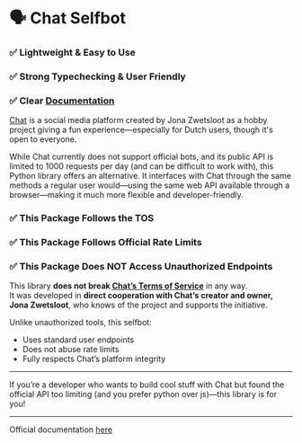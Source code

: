 # 🗣️ Chat Selfbot
### ✅ Lightweight & Easy to Use
### ✅ Strong Typechecking & User Friendly
### ✅ Clear [Documentation](https://docs.bjarnos.dev/)

[Chat](https://chat.jonazwetsloot.nl/) is a social media platform created by Jona Zwetsloot as a hobby project giving a fun experience—especially for Dutch users, though it's open to everyone.

While Chat currently does not support official bots, and its public API is limited to 1000 requests per day (and can be difficult to work with), this Python library offers an alternative. It interfaces with Chat through the same methods a regular user would—using the same web API available through a browser—making it much more flexible and developer-friendly.

### ✅ This Package Follows the TOS
### ✅ This Package Follows Official Rate Limits
### ✅ This Package Does NOT Access Unauthorized Endpoints

This library **does not break [Chat’s Terms of Service](https://chat.jonazwetsloot.nl/terms-of-service)** in any way.  
It was developed in **direct cooperation with Chat’s creator and owner, Jona Zwetsloot**, who knows of the project and supports the initiative.

Unlike unauthorized tools, this selfbot:
- Uses standard user endpoints
- Does not abuse rate limits
- Fully respects Chat’s platform integrity

---

If you’re a developer who wants to build cool stuff with Chat but found the official API too limiting (and you prefer python over js)—this library is for you!

---

Official documentation [here](https://docs.bjarnos.dev/)